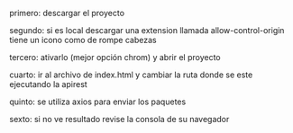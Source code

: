 primero: descargar el proyecto

segundo: si es local descargar una extension llamada allow-control-origin tiene un icono como de rompe cabezas

tercero: ativarlo (mejor opción chrom) y abrir el proyecto

cuarto: ir al archivo de index.html y cambiar la ruta donde se este ejecutando la apirest

quinto: se utiliza axios para enviar los paquetes

sexto: si no ve resultado revise la consola de su navegador

